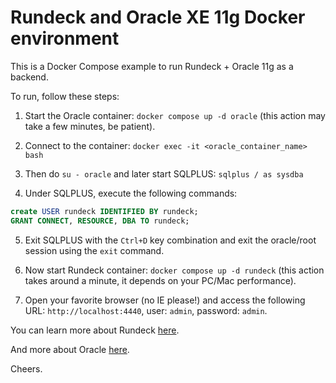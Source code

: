 # Rundeck and Oracle XE 11g Docker environment

This is a Docker Compose example to run Rundeck + Oracle 11g as a backend.

To run, follow these steps:

1) Start the Oracle container: `docker compose up -d oracle` (this action may take a few minutes, be patient).

2) Connect to the container: `docker exec -it <oracle_container_name> bash`

3) Then do `su - oracle` and later start SQLPLUS: `sqlplus / as sysdba`

4) Under SQLPLUS, execute the following commands:

```sql
create USER rundeck IDENTIFIED BY rundeck;
GRANT CONNECT, RESOURCE, DBA TO rundeck;
```

5) Exit SQLPLUS with the `Ctrl+D` key combination and exit the oracle/root session using the `exit` command.

6) Now start Rundeck container: `docker compose up -d rundeck` (this action takes around a minute, it depends on your PC/Mac performance).

7) Open your favorite browser (no IE please!) and access the following URL: `http://localhost:4440`, user: `admin`, password: `admin`.

You can learn more about Rundeck [here](https://docs.rundeck.com/docs/about/introduction.html).

And more about Oracle [here](https://docs.rundeck.com/docs/administration/configuration/database/oracle.html#using-oracle-as-a-database-backend).

Cheers.
